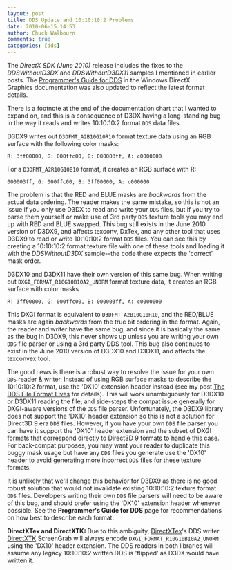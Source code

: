 ```yaml
---
layout: post
title: DDS Update and 10:10:10:2 Problems
date: 2010-06-15 14:53
author: Chuck Walbourn
comments: true
categories: [dds]
---
```

The <em>DirectX SDK (June 2010)</em> release includes the fixes to the <em>DDSWithoutD3DX</em> and <em>DDSWithoutD3DX11</em> samples I mentioned in earlier posts. The <a href="https://docs.microsoft.com/en-us/windows/desktop/direct3ddds/dx-graphics-dds-pguide" title="Programmer's Guide for DDS">Programmer's Guide for DDS</a> in the Windows DirectX Graphics documentation was also updated to reflect the latest format details.
<!--more-->

There is a footnote at the end of the documentation chart that I wanted to expand on, and this is a consequence of D3DX having a long-standing bug in the way it reads and writes 10:10:10:2 format ``DDS`` data files.

D3DX9 writes out ``D3DFMT_A2B10G10R10`` format texture data using an RGB surface with the following color masks:

    R: 3ff00000, G: 000ffc00, B: 000003ff, A: c0000000

For a ``D3DFMT_A2R10G10B10`` format, it creates an RGB surface with R:

    000003ff, G: 000ffc00, B: 3ff00000, A: c000000

The problem is that the RED and BLUE masks are <em>backwards </em>from the actual data ordering. The reader makes the same mistake, so this is not an issue if you only use D3DX to read and write your ``DDS`` files, but if you try to parse them yourself or make use of 3rd party ``DDS`` texture tools you may end up with RED and BLUE swapped. This bug still exists in the June 2010 version of D3DX9, and affects texconv, DxTex, and any other tool that uses D3DX9 to read or write 10:10:10:2 format ``DDS`` files. You can see this by creating a 10:10:10:2 format texture file with one of these tools and loading it with the <em>DDSWithoutD3DX</em> sample--the code there expects the 'correct' mask order.

D3DX10 and D3DX11 have their own version of this same bug. When writing out ``DXGI_FORMAT_R10G10B10A2_UNORM`` format texture data, it creates an RGB surface with color masks

    R: 3ff00000, G: 000ffc00, B: 000003ff, A: c0000000

This DXGI format is equivalent to ``D3DFMT_A2B10G10R10``, and the RED/BLUE masks are again <em>backwards </em>from the true bit ordering in the format. Again, the reader and writer have the same bug, and since it is basically the same as the bug in D3DX9, this never shows up unless you are writing your own ``DDS`` file parser or using a 3rd party DDS tool. This bug also continues to exist in the June 2010 version of D3DX10 and D3DX11, and affects the texconvex tool.

The good news is there is a robust way to resolve the issue for your own ``DDS`` reader & writer. Instead of using RGB surface masks to describe the 10:10:10:2 format, use the 'DX10' extension header instead (see my post <a href="https://walbourn.github.io/the-dds-file-format-lives/" title="The DDS File Format Lives">The DDS File Format Lives</a> for details). This will work unambiguously for D3DX10 or D3DX11 reading the file, and side-steps the compat issue generally for DXGI-aware versions of the ``DDS`` file parser. Unfortunately, the D3DX9 library does not support the 'DX10' header extension so this is not a solution for Direct3D 9 era ``DDS`` files. However, if you have your own ``DDS`` file parser you can have it support the 'DX10' header extension and the subset of DXGI formats that correspond directly to Direct3D 9 formats to handle this case. For back-compat purposes, you may want your reader to duplicate this buggy mask usage but have any ``DDS`` files you generate use the 'DX10' header to avoid generating more incorrect ``DDS`` files for these texture formats.

It is unlikely that we'll change this behavior for D3DX9 as there is no good robust solution that would not invalidate existing 10:10:10:2 texture format ``DDS`` files. Developers writing their own ``DDS`` file parsers will need to be aware of this bug, and should prefer using the 'DX10' extension header whenever possible. See the <strong>Programmer's Guide for DDS</strong> page for recommendations on how best to describe each format.<strong></strong>

<strong>DirectXTex and DirectXTK: </strong>Due to this ambiguity, <a href="https://github.com/Microsoft/DirectXTex">DirectXTex</a>'s DDS writer <a href="https://github.com/Microsoft/DirectXTK">DirectXTK</a> ScreenGrab will always encode <code>DXGI_FORMAT_R10G10B10A2_UNORM</code> using the 'DX10' header extension. The DDS readers in both libraries will assume any legacy 10:10:10:2 written DDS is 'flipped' as D3DX would have written it.
